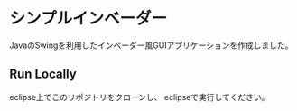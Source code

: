 
# シンプルインベーダー

JavaのSwingを利用したインベーダー風GUIアプリケーションを作成しました。


## Run Locally

eclipse上でこのリポジトリをクローンし、
eclipseで実行してください。

